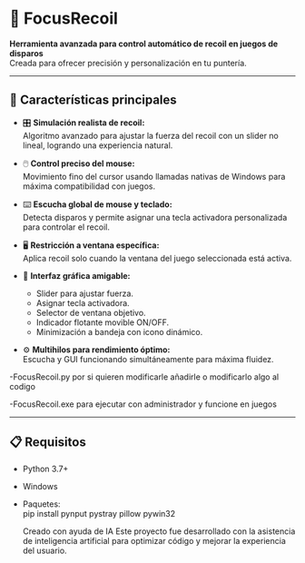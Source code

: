 # 🎯 FocusRecoil

**Herramienta avanzada para control automático de recoil en juegos de disparos**  
Creada para ofrecer precisión y personalización en tu puntería.

---

## 🚀 Características principales

- 🎛️ **Simulación realista de recoil:**  
  Algoritmo avanzado para ajustar la fuerza del recoil con un slider no lineal, logrando una experiencia natural.

- 🖱️ **Control preciso del mouse:**  
  Movimiento fino del cursor usando llamadas nativas de Windows para máxima compatibilidad con juegos.

- ⌨️ **Escucha global de mouse y teclado:**  
  Detecta disparos y permite asignar una tecla activadora personalizada para controlar el recoil.

- 🖥️ **Restricción a ventana específica:**  
  Aplica recoil solo cuando la ventana del juego seleccionada está activa.

- 🎨 **Interfaz gráfica amigable:**  
  - Slider para ajustar fuerza.  
  - Asignar tecla activadora.  
  - Selector de ventana objetivo.  
  - Indicador flotante movible ON/OFF.  
  - Minimización a bandeja con icono dinámico.

- ⚙️ **Multihilos para rendimiento óptimo:**  
  Escucha y GUI funcionando simultáneamente para máxima fluidez.


-FocusRecoil.py por si quieren modificarle añadirle o modificarlo algo al codigo

-FocusRecoil.exe para ejecutar con administrador y funcione en juegos

---

## 📋 Requisitos

- Python 3.7+  
- Windows  
- Paquetes:  
  pip install pynput pystray pillow pywin32

  Creado con ayuda de IA
Este proyecto fue desarrollado con la asistencia de inteligencia artificial para optimizar código y mejorar la experiencia del usuario.

